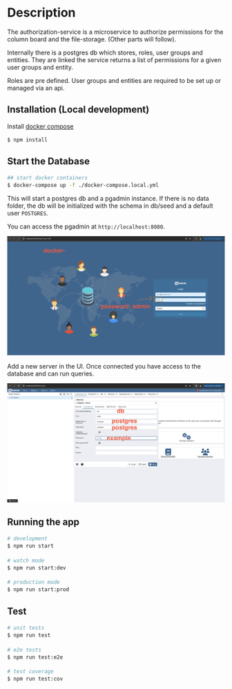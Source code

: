 # Description

The authorization-service is a microservice to authorize permissions for the column board and the file-storage. (Other parts will follow).

Internally there is a postgres db which stores, roles, user groups and entities.
They are linked the service returns a list of permissions for a given user groups and entity.

Roles are pre defined.
User groups and entities are required to be set up or managed via an api.

## Installation (Local development)

Install [docker compose](https://docs.docker.com/compose/install/)

```bash
$ npm install
```

## Start the Database

```bash
## start docker containers
$ docker-compose up -f ./docker-compose.local.yml
```

This will start a postgres db and a pgadmin instance.
If there is no data folder, the db will be initialized with the schema in db/seed and a default user `POSTGRES`.

You can access the pgadmin at `http://localhost:8080`.

![pgadmin](./docs/pgadmin.png)

Add a new server in the UI.
Once connected you have access to the database and can run queries.

![pgadminsettings](./docs/pgsettings.png)



## Running the app

```bash
# development
$ npm run start

# watch mode
$ npm run start:dev

# production mode
$ npm run start:prod
```

## Test

```bash
# unit tests
$ npm run test

# e2e tests
$ npm run test:e2e

# test coverage
$ npm run test:cov
```

